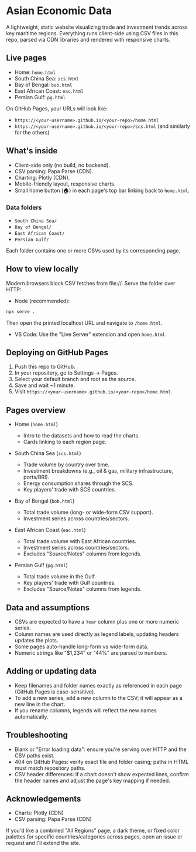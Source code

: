 # Asian Economic Data

A lightweight, static website visualizing trade and investment trends across key maritime regions. Everything runs client-side using CSV files in this repo, parsed via CDN libraries and rendered with responsive charts.

## Live pages
- Home: `home.html`
- South China Sea: `scs.html`
- Bay of Bengal: `bob.html`
- East African Coast: `eac.html`
- Persian Gulf: `pg.html`

On GitHub Pages, your URLs will look like:
- `https://<your-username>.github.io/<your-repo>/home.html`
- `https://<your-username>.github.io/<your-repo>/scs.html` (and similarly for the others)

## What's inside

- Client-side only (no build, no backend).
- CSV parsing: Papa Parse (CDN).
- Charting: Plotly (CDN).
- Mobile-friendly layout, responsive charts.
- Small home button (🏠) in each page's top bar linking back to `home.html`.

### Data folders
- `South China Sea/`
- `Bay of Bengal/`
- `East African Coast/`
- `Persian Gulf/`

Each folder contains one or more CSVs used by its corresponding page.

## How to view locally

Modern browsers block CSV fetches from file://. Serve the folder over HTTP:

- Node (recommended):
```bash
npx serve .
```
Then open the printed localhost URL and navigate to `/home.html`.

- VS Code: Use the "Live Server" extension and open `home.html`.

## Deploying on GitHub Pages

1) Push this repo to GitHub.
2) In your repository, go to Settings → Pages.
3) Select your default branch and root as the source.
4) Save and wait ~1 minute.
5) Visit `https://<your-username>.github.io/<your-repo>/home.html`.

## Pages overview

- Home (`home.html`)
  - Intro to the datasets and how to read the charts.
  - Cards linking to each region page.

- South China Sea (`scs.html`)
  - Trade volume by country over time.
  - Investment breakdowns (e.g., oil & gas, military infrastructure, ports/BRI).
  - Energy consumption shares through the SCS.
  - Key players' trade with SCS countries.

- Bay of Bengal (`bob.html`)
  - Total trade volume (long- or wide-form CSV support).
  - Investment series across countries/sectors.

- East African Coast (`eac.html`)
  - Total trade volume with East African countries.
  - Investment series across countries/sectors.
  - Excludes "Source/Notes" columns from legends.

- Persian Gulf (`pg.html`)
  - Total trade volume in the Gulf.
  - Key players' trade with Gulf countries.
  - Excludes "Source/Notes" columns from legends.

## Data and assumptions

- CSVs are expected to have a `Year` column plus one or more numeric series.
- Column names are used directly as legend labels; updating headers updates the plots.
- Some pages auto-handle long-form vs wide-form data.
- Numeric strings like "$1,234" or "44%" are parsed to numbers.

## Adding or updating data

- Keep filenames and folder names exactly as referenced in each page (GitHub Pages is case-sensitive).
- To add a new series, add a new column to the CSV; it will appear as a new line in the chart.
- If you rename columns, legends will reflect the new names automatically.

## Troubleshooting

- Blank or "Error loading data": ensure you're serving over HTTP and the CSV paths exist.
- 404 on GitHub Pages: verify exact file and folder casing; paths in HTML must match repository paths.
- CSV header differences: if a chart doesn't show expected lines, confirm the header names and adjust the page's key mapping if needed.

## Acknowledgements

- Charts: Plotly (CDN)
- CSV parsing: Papa Parse (CDN)

If you'd like a combined "All Regions" page, a dark theme, or fixed color palettes for specific countries/categories across pages, open an issue or request and I'll extend the site.
